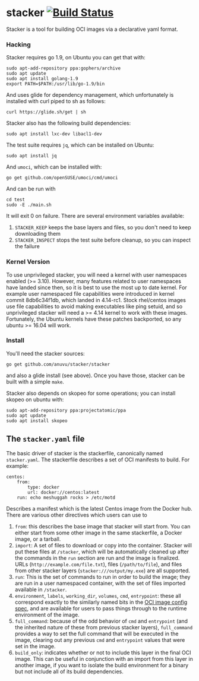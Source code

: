 # stacker [![Build Status](https://travis-ci.org/anuvu/stacker.svg?branch=master)](https://travis-ci.org/anuvu/stacker)

Stacker is a tool for building OCI images via a declarative yaml format.

### Hacking

Stacker requires go 1.9, on Ubuntu you can get that with:

    sudo apt-add-repository ppa:gophers/archive
    sudo apt update
    sudo apt install golang-1.9
    export PATH=$PATH:/usr/lib/go-1.9/bin

And uses glide for dependency management, which unfortunately is installed with
curl piped to sh as follows:

    curl https://glide.sh/get | sh

Stacker also has the following build dependencies:

    sudo apt install lxc-dev libacl1-dev

The test suite requires `jq`, which can be installed on Ubuntu:

    sudo apt install jq

And `umoci`, which can be installed with:

    go get github.com/openSUSE/umoci/cmd/umoci

And can be run with

    cd test
    sudo -E ./main.sh

It will exit 0 on failure. There are several environment variables available:

1. `STACKER_KEEP` keeps the base layers and files, so you don't need to keep
   downloading them
1. `STACKER_INSPECT` stops the test suite before cleanup, so you can inspect
   the failure

### Kernel Version

To use unprivileged stacker, you will need a kernel with user namespaces
enabled (>= 3.10). However, many features related to user namespaces have
landed since then, so it is best to use the most up to date kernel. For example
user namespaced file capabilities were introduced in kernel commit 8db6c34f1db,
which landed in 4.14-rc1. Stock rhel/centos images use file capabilities to
avoid making executables like ping setuid, and so unprivileged stacker will
need a >= 4.14 kernel to work with these images. Fortunately, the Ubuntu
kernels have these patches backported, so any ubuntu >= 16.04 will work.

### Install

You'll need the stacker sources:

    go get github.com/anuvu/stacker/stacker

and also a glide install (see above). Once you have those, stacker can be built
with a simple `make`.

Stacker also depends on skopeo for some operations; you can install skopeo on
ubuntu with:

    sudo apt-add-repository ppa:projectatomic/ppa
    sudo apt update
    sudo apt install skopeo

## The `stacker.yaml` file

The basic driver of stacker is the stackerfile, canonically named
`stacker.yaml`. The stackerfile describes a set of OCI manifests to build. For
example:

    centos:
		from:
			type: docker
			url: docker://centos:latest
        run: echo meshuggah rocks > /etc/motd

Describes a manifest which is the latest Centos image from the Docker hub.
There are various other directives which users can use to 

1. `from`: this describes the base image that stacker will start from. You can
   either start from some other image in the same stackerfile, a Docker image,
   or a tarball.
1. `import`: A set of files to download or copy into the container. Stacker
   will put these files at `/stacker`, which will be automatically cleaned up
   after the commands in the `run` section are run and the image is finalized.
   URLs (`http://example.com/file.txt`), files (`/path/to/file`), and files
   from other stacker layers (`stacker:///output/my.exe`) are all supported.
1. `run`: This is the set of commands to run in order to build the image; they
   are run in a user namespaced container, with the set of files imported
   available in `/stacker`.
1. `environment`, `labels`, `working_dir`, `volumes`, `cmd`, `entrypoint`:
   these all correspond exactly to the similarly named bits in the [OCI image
   config spec](https://github.com/opencontainers/image-spec/blob/master/config.md#properties),
   and are available for users to pass things through to the runtime environment
   of the image.
1. `full_command`: because of the odd behavior of `cmd` and `entrypoint` (and
   the inherited nature of these from previous stacker layers), `full_command`
   provides a way to set the full command that will be executed in the image,
   clearing out any previous `cmd` and `entrypoint` values that were set in the
   image.
1. `build_only`: indicates whether or not to include this layer in the final
   OCI image. This can be useful in conjunction with an import from this layer
   in another image, if you want to isolate the build environment for a binary
   but not include all of its build dependencies.
